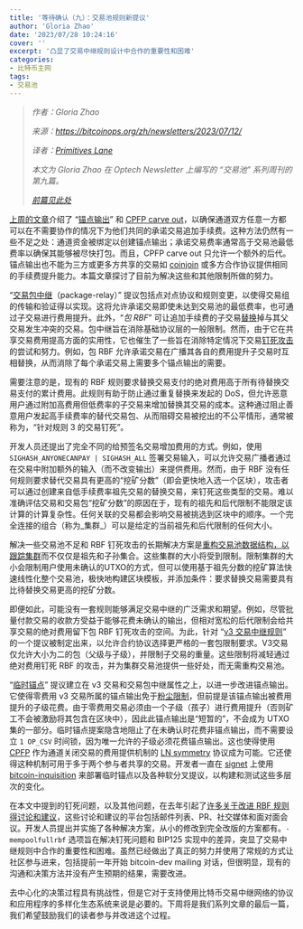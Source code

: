 ```yaml
---
title: '等待确认（九）：交易池规则新提议'
author: 'Gloria Zhao'
date: '2023/07/28 10:24:16'
cover: ''
excerpt: '凸显了交易中继规则设计中合作的重要性和困难'
categories:
- 比特币主网
tags:
- 交易池
---
```



> *作者：Gloria Zhao*
>
> *来源：<https://bitcoinops.org/zh/newsletters/2023/07/12/>*
>
> *译者：[Primitives Lane](https://github.com/PrimitivesLane)*
>
> *本文为 Gloria Zhao 在 Optech Newsletter 上编写的 “交易池” 系列周刊的第九篇。*
>
> *[前篇见此处](https://www.btcstudy.org/2023/07/21/waiting-for-confirmation-8-policy-as-an-interface/)*



[上周的文章](https://bitcoinops.org/zh/newsletters/2023/07/05/#等待确认-8交易池规则是个接口)介绍了 “[锚点输出](https://bitcoinops.org/en/topics/anchor-outputs/)” 和 [CPFP carve out](https://bitcoinops.org/en/topics/cpfp-carve-out/)，以确保通道双方任意一方都可以在不需要协作的情况下为他们共同的承诺交易追加手续费。这种方法仍然有一些不足之处：通道资金被绑定以创建锚点输出；承诺交易费率通常高于交易池最低费率以确保其能够被尽快打包。而且，CPFP carve out 只允许一个额外的后代。锚点输出也不能为三方或更多方共享的交易如 [coinjoin](https://bitcoinops.org/en/topics/coinjoin/) 或多方合作协议提供相同的手续费提升能力。本篇文章探讨了目前为解决这些和其他限制所做的努力。

“[交易包中继](https://bitcoinops.org/en/topics/package-relay/)（package-relay）” 提议包括点对点协议和规则变更，以使得交易组的传输和验证得以实现。这将允许承诺交易即使未达到交易池的最低费率，也可通过子交易进行费用提升。此外，“*包 RBF*” 可让追加手续费的子交易[替换](https://bitcoinops.org/en/topics/replace-by-fee/)掉与其父交易发生冲突的交易。包中继旨在消除基础协议层的一般限制。然而，由于它在共享交易费用提高方面的实用性，它也催生了一些旨在消除特定情况下交易[钉死攻击](https://bitcoinops.org/en/topics/transaction-pinning/)的尝试和努力。例如，包 RBF 允许承诺交易在广播其各自的费用提升子交易时互相替换，从而消除了每个承诺交易上需要多个锚点输出的需要。

需要注意的是，现有的 RBF 规则要求替换交易支付的绝对费用高于所有待替换交易支付的累计费用。此规则有助于防止通过重复替换来发起的 DoS，但允许恶意用户通过附加高费用但低费率的子交易来增加替换其交易的成本。这种通过阻止善意用户发起高手续费率的替代交易包、从而阻碍交易被挖出的不公平情形，通常被称为，“针对规则 3 的交易钉死”。

开发人员还提出了完全不同的给预签名交易增加费用的方式。例如，使用 `SIGHASH_ANYONECANPAY | SIGHASH_ALL` 签署交易输入，可以允许交易广播者通过在交易中附加额外的输入（而不改变输出）来提供费用。然而，由于 RBF 没有任何规则要求替代交易具有更高的“挖矿分数”（即会更快地入选一个区块），攻击者可以通过创建来自低手续费率祖先交易的替换交易，来钉死这些类型的交易。难以准确评估交易和交易包“挖矿分数”的原因在于，现有的祖先和后代限制不能限定该计算的计算复杂性。任何关联的交易都会影响交易被挑选到区块中的顺序。一个完全连接的组合（称为_集群_）可以是给定的当前祖先和后代限制的任何大小。

解决一些交易池不足和 RBF 钉死攻击的长期解决方案是[重构交易池数据结构，以跟踪集群](https://github.com/bitcoin/bitcoin/issues/27677)而不仅仅是祖先和子孙集合。这些集群的大小将受到限制。限制集群的大小会限制用户使用未确认的UTXO的方式，但可以使用基于祖先分数的挖矿算法快速线性化整个交易池，极快地构建区块模板，并添加条件：要求替换交易需要具有比待替换交易更高的挖矿分数。

即便如此，可能没有一套规则能够满足交易中继的广泛需求和期望。例如，尽管批量付款交易的收款方受益于能够花费未确认的输出，但相对宽松的后代限制会给共享交易的绝对费用留下包 RBF 钉死攻击的空间。为此，针对 “[v3 交易中继规则](https://bitcoinops.org/en/topics/version-3-transaction-relay/)” 的一个提议被制定出来，以允许合约协议选择更严格的一套包限制要求。V3交易仅允许大小为二的包（父级与子级），并限制子交易的重量。这些限制将减轻通过绝对费用钉死 RBF 的攻击，并为集群交易池提供一些好处，而无需重构交易池。

“[临时锚点](https://bitcoinops.org/en/topics/ephemeral-anchors/)” 提议建立在 v3 交易和交易包中继属性之上，以进一步改进锚点输出。它使得零费用 v3 交易所属的锚点输出免于[粉尘限制](https://bitcoinops.org/en/topics/uneconomical-outputs/)，但前提是该锚点输出被费用提升的子级花费。由于零费用交易必须由一个子级（孩子）进行费用提升（否则矿工不会被激励将其包含在区块中），因此此锚点输出是“短暂的”，不会成为 UTXO 集的一部分。临时锚点提案隐含地阻止了在未确认时花费非锚点输出，而不需要设立 `1 OP_CSV` 时间锁，因为唯一允许的子级必须花费锚点输出。这也使得使用 [CPFP](https://bitcoinops.org/en/topics/cpfp/) 作为通道关闭交易的费用提供机制的 [LN symmetry](https://bitcoinops.org/en/topics/eltoo/) 协议成为可能。它还使得这种机制可用于多于两个参与者共享的交易。开发者一直在 [signet](https://bitcoinops.org/en/topics/signet/) 上使用 [bitcoin-inquisition](https://github.com/bitcoin-inquisition/bitcoin) 来部署临时锚点以及各种软分叉提议，以构建和测试这些多层次的变化。

在本文中提到的钉死问题，以及其他问题，在去年引起了[许多关于改进 RBF 规则得讨论和建议](https://bitcoinops.org/zh/newsletters/2022/12/21/#rbf)，这些讨论和建议的平台包括邮件列表、PR、社交媒体和面对面会议。开发人员提出并实施了各种解决方案，从小的修改到完全改版的方案都有。`-mempoolfullrbf` 选项旨在解决钉死问题和 BIP125 实现中的差异，突显了交易中继规则中合作的重要性和困难。虽然已经做出了真正的努力并使用了常规的方式让社区参与进来，包括提前一年开始 bitcoin-dev mailing 对话，但很明显，现有的沟通和决策方法并没有产生预期的结果，需要改进。

去中心化的决策过程具有挑战性，但是它对于支持使用比特币交易中继网络的协议和应用程序的多样化生态系统来说是必要的。下周将是我们系列文章的最后一篇，我们希望鼓励我们的读者参与并改进这个过程。

